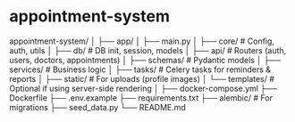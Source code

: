 # appointment-system

appointment-system/
│
├── app/
│   ├── main.py
│   ├── core/              # Config, auth, utils
│   ├── db/                # DB init, session, models
│   ├── api/               # Routers (auth, users, doctors, appointments)
│   ├── schemas/           # Pydantic models
│   ├── services/          # Business logic
│   ├── tasks/             # Celery tasks for reminders & reports
│   ├── static/            # For uploads (profile images)
│   └── templates/         # Optional if using server-side rendering
│
├── docker-compose.yml
├── Dockerfile
├── .env.example
├── requirements.txt
├── alembic/               # For migrations
├── seed_data.py
└── README.md
